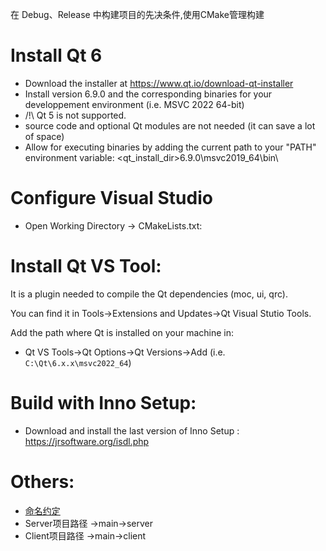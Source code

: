在 Debug、Release 中构建项目的先决条件,使用CMake管理构建

Install Qt 6
==============================================================================

* Download the installer at https://www.qt.io/download-qt-installer
* Install version 6.9.0 and the corresponding binaries for your developpement environment (i.e. MSVC 2022 64-bit)
* /!\ Qt 5 is not supported.
* source code and optional Qt modules are not needed (it can save a lot of space)
* Allow for executing binaries by adding the current path to your "PATH" environment variable: <qt_install_dir>6.9.0\msvc2019_64\bin\

Configure Visual Studio
==============================================================================

* Open Working Directory -> CMakeLists.txt:


Install Qt VS Tool:
==============================================================================

It is a plugin needed to compile the Qt dependencies (moc, ui, qrc).

You can find it in Tools->Extensions and Updates->Qt Visual Stutio Tools.

Add the path where Qt is installed on your machine in:

* Qt VS Tools->Qt Options->Qt Versions->Add (i.e. `C:\Qt\6.x.x\msvc2022_64`)

  
Build with Inno Setup:
==============================================================================
* Download and install the last version of Inno Setup : https://jrsoftware.org/isdl.php

Others:
==============================================================================
* [命名约定](./docs/项目命名约定.md)
* Server项目路径 ->main->server
* Client项目路径 ->main->client